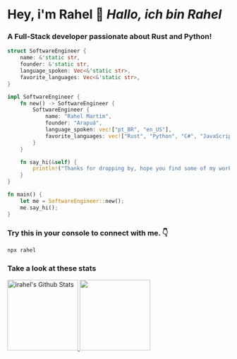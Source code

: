 # Hey, i'm Rahel 👋 *Hallo, ich bin Rahel*

### A Full-Stack developer passionate about Rust and Python!

```rust
struct SoftwareEngineer {
    name: &'static str,
    founder: &'static str,
    language_spoken: Vec<&'static str>,
    favorite_languages: Vec<&'static str>,
}

impl SoftwareEngineer {
    fn new() -> SoftwareEngineer {
        SoftwareEngineer {
            name: "Rahel Martim",
            founder: "Arapuá",
            language_spoken: vec!["pt_BR", "en_US"],
            favorite_languages: vec!["Rust", "Python", "C#", "JavaScript"],
        }
    }

    fn say_hi(&self) {
        println!("Thanks for dropping by, hope you find some of my work interesting.");
    }
}

fn main() {
    let me = SoftwareEngineer::new();
    me.say_hi();
}
```

###  Try this in your console to connect with me. 👇

```bash
npx rahel
```

### Take a look at these stats

<div>
  <a href="https://github.com/irahel">
  <img height="160em" src="https://github-readme-stats.vercel.app/api?username=irahel&include_all_commits=true&count_private=true&show_icons=true&line_height=20&title_color=A4C2F4&icon_color=e2f4a4&text_color=A4C2F4&bg_color=06152d" alt="irahel's Github Stats">
  <img height="160em" src="https://github-readme-stats.vercel.app/api/top-langs/?username=irahel&layout=compact&title_color=A4C2F4&text_color=A4C2F4&bg_color=06152d"/>
</div>

